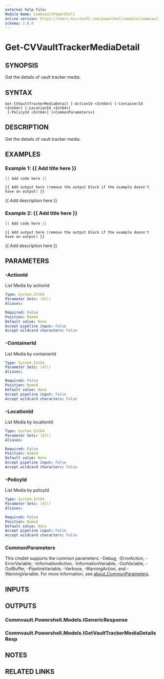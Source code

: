 ```yaml
---
external help file:
Module Name: CommvaultPowerShell
online version: https://learn.microsoft.com/powershell/module/commvaultpowershell/get-cvvaulttrackermediadetail
schema: 2.0.0
---
```


# Get-CVVaultTrackerMediaDetail

## SYNOPSIS
Get the details of vault tracker media.

## SYNTAX

```
Get-CVVaultTrackerMediaDetail [-ActionId <Int64>] [-ContainerId <Int64>] [-LocationId <Int64>]
 [-PolicyId <Int64>] [<CommonParameters>]
```

## DESCRIPTION
Get the details of vault tracker media.

## EXAMPLES

### Example 1: {{ Add title here }}
```powershell
{{ Add code here }}
```

```output
{{ Add output here (remove the output block if the example doesn't have an output) }}
```

{{ Add description here }}

### Example 2: {{ Add title here }}
```powershell
{{ Add code here }}
```

```output
{{ Add output here (remove the output block if the example doesn't have an output) }}
```

{{ Add description here }}

## PARAMETERS

### -ActionId
List Media by actionId

```yaml
Type: System.Int64
Parameter Sets: (All)
Aliases:

Required: False
Position: Named
Default value: None
Accept pipeline input: False
Accept wildcard characters: False
```

### -ContainerId
List Media by containerId

```yaml
Type: System.Int64
Parameter Sets: (All)
Aliases:

Required: False
Position: Named
Default value: None
Accept pipeline input: False
Accept wildcard characters: False
```

### -LocationId
List Media by locationId

```yaml
Type: System.Int64
Parameter Sets: (All)
Aliases:

Required: False
Position: Named
Default value: None
Accept pipeline input: False
Accept wildcard characters: False
```

### -PolicyId
List Media by policyId

```yaml
Type: System.Int64
Parameter Sets: (All)
Aliases:

Required: False
Position: Named
Default value: None
Accept pipeline input: False
Accept wildcard characters: False
```

### CommonParameters
This cmdlet supports the common parameters: -Debug, -ErrorAction, -ErrorVariable, -InformationAction, -InformationVariable, -OutVariable, -OutBuffer, -PipelineVariable, -Verbose, -WarningAction, and -WarningVariable. For more information, see [about_CommonParameters](http://go.microsoft.com/fwlink/?LinkID=113216).

## INPUTS

## OUTPUTS

### Commvault.Powershell.Models.IGenericResponse

### Commvault.Powershell.Models.IGetVaultTrackerMediaDetailsResp

## NOTES

## RELATED LINKS

